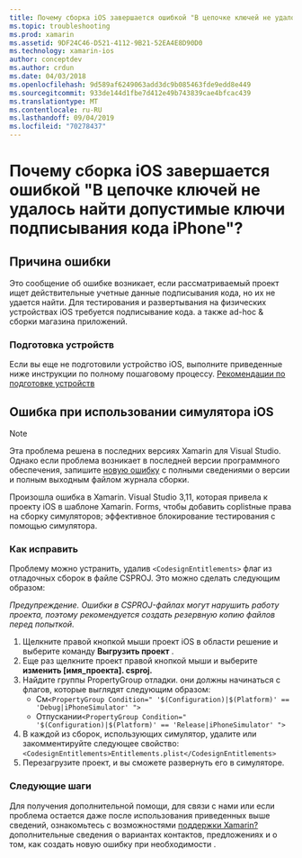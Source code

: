 ```yaml
---
title: Почему сборка iOS завершается ошибкой "В цепочке ключей не удалось найти допустимые ключи подписывания кода iPhone"?
ms.topic: troubleshooting
ms.prod: xamarin
ms.assetid: 9DF24C46-D521-4112-9B21-52EA4E8D90D0
ms.technology: xamarin-ios
author: conceptdev
ms.author: crdun
ms.date: 04/03/2018
ms.openlocfilehash: 9d589af6249063add3dc9b085463fde9edd8e449
ms.sourcegitcommit: 933de144d1fbe7d412e49b743839cae4bfcac439
ms.translationtype: MT
ms.contentlocale: ru-RU
ms.lasthandoff: 09/04/2019
ms.locfileid: "70278437"
---
```

# <a name="why-does-my-ios-build-fail-with-no-valid-iphone-code-signing-keys-found-in-keychain"></a>Почему сборка iOS завершается ошибкой "В цепочке ключей не удалось найти допустимые ключи подписывания кода iPhone"?

## <a name="cause-of-the-error"></a>Причина ошибки
Это сообщение об ошибке возникает, если рассматриваемый проект ищет действительные учетные данные подписывания кода, но их не удается найти. Для тестирования и развертывания на физических устройствах iOS требуется подписывание кода. а также ad-hoc & сборки магазина приложений. 


### <a name="provisioning-devices"></a>Подготовка устройств
Если вы еще не подготовили устройство iOS, выполните приведенные ниже инструкции по полному пошаговому процессу. [Рекомендации по подготовке устройств](~/ios/get-started/installation/device-provisioning/index.md)


## <a name="bug-when-using-ios-simulator"></a>Ошибка при использовании симулятора iOS

> [!NOTE]
> Эта проблема решена в последних версиях Xamarin для Visual Studio. Однако если проблема возникает в последней версии программного обеспечения, запишите [новую ошибку](~/cross-platform/troubleshooting/questions/howto-file-bug.md) с полными сведениями о версии и полным выходным файлом журнала сборки.


Произошла ошибка в Xamarin. Visual Studio 3,11, которая привела к проекту iOS в шаблоне Xamarin. Forms, чтобы добавить соplistные права на сборку симуляторов; эффективное блокирование тестирования с помощью симулятора.

### <a name="how-to-fix"></a>Как исправить
Проблему можно устранить, удалив `<CodesignEntitlements>` флаг из отладочных сборок в файле CSPROJ. Это можно сделать следующим образом:

*Предупреждение. Ошибки в CSPROJ-файлах могут нарушить работу проекта, поэтому рекомендуется создать резервную копию файлов перед попыткой.*

1. Щелкните правой кнопкой мыши проект iOS в области решение и выберите команду **Выгрузить проект** .
2. Еще раз щелкните проект правой кнопкой мыши и выберите **изменить [имя_проекта]. csproj.**
3. Найдите группы PropertyGroup отладки. они должны начинаться с флагов, которые выглядят следующим образом:
   - См`<PropertyGroup Condition=" '$(Configuration)|$(Platform)' == 'Debug|iPhoneSimulator' ">`
   - Отпускании`<PropertyGroup Condition=" '$(Configuration)|$(Platform)' == 'Release|iPhoneSimulator' ">`
4. В каждой из сборок, использующих симулятор, удалите или закомментируйте следующее свойство:`<CodesignEntitlements>Entitlements.plist</CodesignEntitlements>`
5. Перезагрузите проект, и вы сможете развернуть его в симуляторе.

### <a name="next-steps"></a>Следующие шаги
Для получения дополнительной помощи, для связи с нами или если проблема остается даже после использования приведенных выше сведений, ознакомьтесь с возможностями [поддержки Xamarin?](~/cross-platform/troubleshooting/support-options.md) дополнительные сведения о вариантах контактов, предложениях и о том, как создать новую ошибку при необходимости . 
